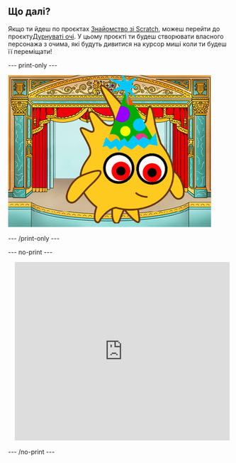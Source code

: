 ## Що далі?

Якщо ти йдеш по проєктах [Знайомство зі Scratch](https://projects.raspberrypi.org/en/pathways/scratch-intro), можеш перейти до проєкту[Дурнуваті очі](https://projects.raspberrypi.org/en/projects/silly-eyes). У цьому проєкті ти будеш створювати власного персонажа з очима, які будуть дивитися на курсор миші коли ти будеш її переміщати!

--- print-only ---

![Проєкт 'Дурнуваті очі'.](images/googly-eye-character.png)

--- /print-only ---

--- no-print ---

<div class="scratch-preview" style="margin-left: 15px;">
  <iframe allowtransparency="true" width="485" height="402" src="https://scratch.mit.edu/projects/embed/495141114/?autostart=false" frameborder="0"></iframe>
</div>

--- /no-print ---
